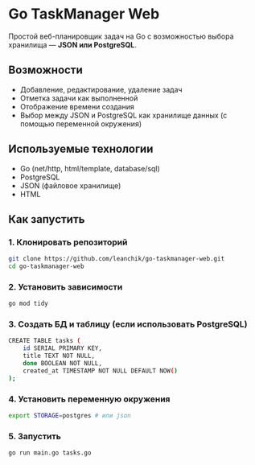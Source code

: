 # Go TaskManager Web

Простой веб-планировщик задач на Go с возможностью выбора хранилища — **JSON или PostgreSQL**.

## Возможности

- Добавление, редактирование, удаление задач
- Отметка задачи как выполненной
- Отображение времени создания
- Выбор между JSON и PostgreSQL как хранилище данных (с помощью переменной окружения)

## Используемые технологии

- Go (net/http, html/template, database/sql)
- PostgreSQL
- JSON (файловое хранилище)
- HTML

## Как запустить

### 1. Клонировать репозиторий

```bash
git clone https://github.com/leanchik/go-taskmanager-web.git
cd go-taskmanager-web
```
### 2. Установить зависимости

```bash
go mod tidy
```
### 3. Создать БД и таблицу (если использовать PostgreSQL)

```bash
CREATE TABLE tasks (
    id SERIAL PRIMARY KEY,
    title TEXT NOT NULL,
    done BOOLEAN NOT NULL,
    created_at TIMESTAMP NOT NULL DEFAULT NOW()
);
```
### 4. Установить переменную окружения

```bash
export STORAGE=postgres # или json
```
### 5. Запустить

```bash
go run main.go tasks.go
```
